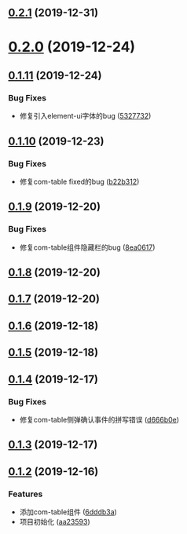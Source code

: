 ## [0.2.1](https://github.com/Nick742037091/simple-element/compare/v0.2.0...v0.2.1) (2019-12-31)



# [0.2.0](https://github.com/Nick742037091/simple-element/compare/v0.1.11...v0.2.0) (2019-12-24)



## [0.1.11](https://github.com/Nick742037091/simple-element/compare/v0.1.10...v0.1.11) (2019-12-24)


### Bug Fixes

* 修复引入element-ui字体的bug ([5327732](https://github.com/Nick742037091/simple-element/commit/53277326d45aa5c070b5c61105a6b680a74e66ef))



## [0.1.10](https://github.com/Nick742037091/simple-element/compare/v0.1.9...v0.1.10) (2019-12-23)


### Bug Fixes

* 修复com-table fixed的bug ([b22b312](https://github.com/Nick742037091/simple-element/commit/b22b3129044bbca14d4089c5141048dd20b665be))



## [0.1.9](https://github.com/Nick742037091/simple-element/compare/v0.1.8...v0.1.9) (2019-12-20)


### Bug Fixes

* 修复com-table组件隐藏栏的bug ([8ea0617](https://github.com/Nick742037091/simple-element/commit/8ea0617468e1066e485993587b101ac9bff7b76c))



## [0.1.8](https://github.com/Nick742037091/simple-element/compare/v0.1.7...v0.1.8) (2019-12-20)



## [0.1.7](https://github.com/Nick742037091/simple-element/compare/v0.1.6...v0.1.7) (2019-12-20)



## [0.1.6](https://github.com/Nick742037091/simple-element/compare/v0.1.5...v0.1.6) (2019-12-18)



## [0.1.5](https://github.com/Nick742037091/simple-element/compare/v0.1.4...v0.1.5) (2019-12-18)



## [0.1.4](https://github.com/Nick742037091/simple-element/compare/v0.1.3...v0.1.4) (2019-12-17)


### Bug Fixes

* 修复com-table侧弹确认事件的拼写错误 ([d666b0e](https://github.com/Nick742037091/simple-element/commit/d666b0e20acee330ee6120949dcca371e990afb2))



## [0.1.3](https://github.com/Nick742037091/simple-element/compare/v0.1.2...v0.1.3) (2019-12-17)



## [0.1.2](https://github.com/Nick742037091/simple-element/compare/aa23593780fb75ac2788ccdc856f869078bce3b4...v0.1.2) (2019-12-16)


### Features

* 添加com-table组件 ([6dddb3a](https://github.com/Nick742037091/simple-element/commit/6dddb3a6e463d1dd4cef440d19b1b36eb4b252d7))
* 项目初始化 ([aa23593](https://github.com/Nick742037091/simple-element/commit/aa23593780fb75ac2788ccdc856f869078bce3b4))



